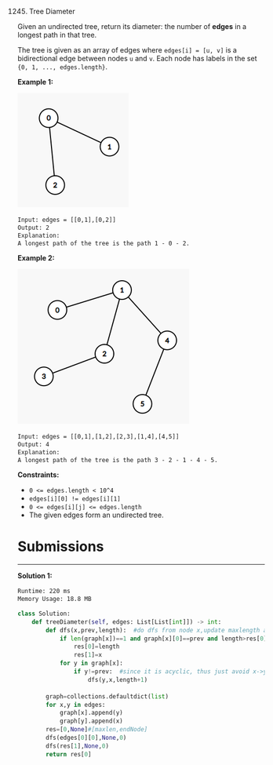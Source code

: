 1245. Tree Diameter

Given an undirected tree, return its diameter: the number of **edges** in a longest path in that tree.

The tree is given as an array of edges where `edges[i] = [u, v]` is a bidirectional edge between nodes `u` and `v`.  Each node has labels in the set `{0, 1, ..., edges.length}`.

 

**Example 1:**

![1245_1397_example_1](img/1245_1397_example_1.png)

```
Input: edges = [[0,1],[0,2]]
Output: 2
Explanation: 
A longest path of the tree is the path 1 - 0 - 2.
```

**Example 2:**

![1245_1397_example_2](img/1245_1397_example_2.png)

```
Input: edges = [[0,1],[1,2],[2,3],[1,4],[4,5]]
Output: 4
Explanation: 
A longest path of the tree is the path 3 - 2 - 1 - 4 - 5.
```

**Constraints:**

* `0 <= edges.length < 10^4`
* `edges[i][0] != edges[i][1]`
* `0 <= edges[i][j] <= edges.length`
* The given edges form an undirected tree.

# Submissions
---
**Solution 1:**
```
Runtime: 220 ms
Memory Usage: 18.8 MB
```
```python
class Solution:
    def treeDiameter(self, edges: List[List[int]]) -> int:
        def dfs(x,prev,length):  #do dfs from node x,update maxlength and end point.
            if len(graph[x])==1 and graph[x][0]==prev and length>res[0]:#end point
                res[0]=length
                res[1]=x
            for y in graph[x]:
                if y!=prev:  #since it is acyclic, thus just avoid x->y->x will avoid duplicate visit.
                    dfs(y,x,length+1)
        
        graph=collections.defaultdict(list)
        for x,y in edges:
            graph[x].append(y)
            graph[y].append(x)
        res=[0,None]#[maxlen,endNode]
        dfs(edges[0][0],None,0)
        dfs(res[1],None,0)
        return res[0]
```